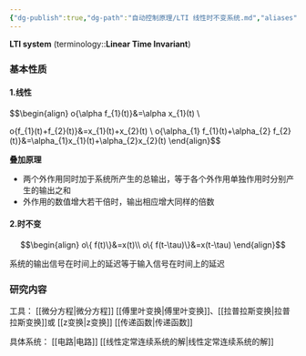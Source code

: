 ```yaml
---
{"dg-publish":true,"dg-path":"自动控制原理/LTI 线性时不变系统.md","aliases":["线性定常系统"],"permalink":"/自动控制原理/LTI 线性时不变系统/","dgPassFrontmatter":true,"noteIcon":"","created":"2024-04-16T13:01:27.256+08:00","updated":"2024-09-04T14:12:56.717+08:00"}
---
```


**LTI system**     (terminology::**Linear  Time Invariant**)
### 基本性质
#### 1.线性
$$\begin{align} 
o\{\alpha f_{1}(t)\}&=\alpha x_{1}(t) \\

o\{f_{1}(t)+f_{2}(t)\}&=x_{1}(t)+x_{2}(t) \\ 
o\{\alpha_{1} f_{1}(t)+\alpha_{2} f_{2}(t)\}&=\alpha_{1}x_{1}(t)+\alpha_{2}x_{2}(t)
\end{align}$$


**叠加原理**
- 两个外作用同时加于系统所产生的总输出，等于各个外作用单独作用时分别产生的输出之和
- 外作用的数值增大若干倍时，输出相应增大同样的倍数

#### 2.时不变

$$\begin{align}
 o\{ f(t)\}&=x(t)\\
o\{ f(t-\tau)\}&=x(t-\tau)
\end{align}$$

系统的输出信号在时间上的延迟等于输入信号在时间上的延迟

### 研究内容
工具：
[[微分方程\|微分方程]]
[[傅里叶变换\|傅里叶变换]]、[[拉普拉斯变换\|拉普拉斯变换]]或 [[z变换\|z变换]] 
[[传递函数\|传递函数]]

具体系统：
[[电路\|电路]]
[[线性定常连续系统的解\|线性定常连续系统的解]]

